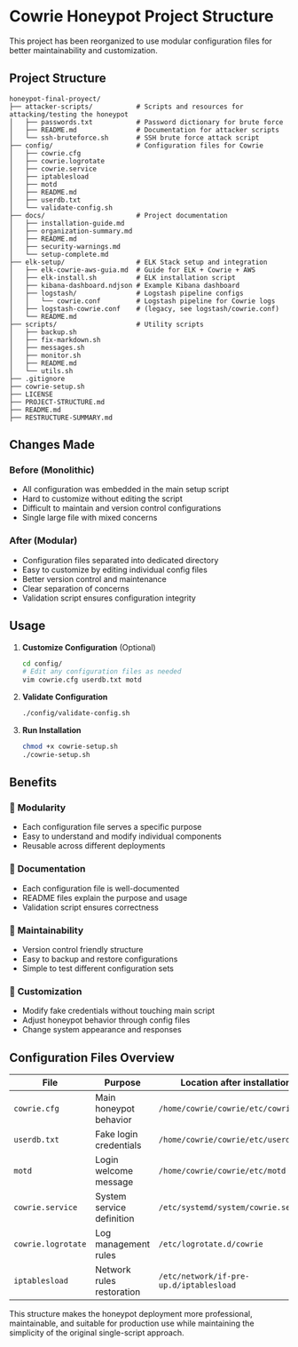 # Cowrie Honeypot Project Structure

This project has been reorganized to use modular configuration files for better maintainability and customization.

## Project Structure

```plaintext
honeypot-final-proyect/
├── attacker-scripts/           # Scripts and resources for attacking/testing the honeypot
│   ├── passwords.txt           # Password dictionary for brute force
│   ├── README.md               # Documentation for attacker scripts
│   └── ssh-bruteforce.sh       # SSH brute force attack script
├── config/                     # Configuration files for Cowrie
│   ├── cowrie.cfg
│   ├── cowrie.logrotate
│   ├── cowrie.service
│   ├── iptablesload
│   ├── motd
│   ├── README.md
│   ├── userdb.txt
│   └── validate-config.sh
├── docs/                       # Project documentation
│   ├── installation-guide.md
│   ├── organization-summary.md
│   ├── README.md
│   ├── security-warnings.md
│   └── setup-complete.md
├── elk-setup/                  # ELK Stack setup and integration
│   ├── elk-cowrie-aws-guia.md  # Guide for ELK + Cowrie + AWS
│   ├── elk-install.sh          # ELK installation script
│   ├── kibana-dashboard.ndjson # Example Kibana dashboard
│   ├── logstash/               # Logstash pipeline configs
│   │   └── cowrie.conf         # Logstash pipeline for Cowrie logs
│   ├── logstash-cowrie.conf    # (legacy, see logstash/cowrie.conf)
│   └── README.md
├── scripts/                    # Utility scripts
│   ├── backup.sh
│   ├── fix-markdown.sh
│   ├── messages.sh
│   ├── monitor.sh
│   ├── README.md
│   └── utils.sh
├── .gitignore
├── cowrie-setup.sh
├── LICENSE
├── PROJECT-STRUCTURE.md
├── README.md
├── RESTRUCTURE-SUMMARY.md
```

## Changes Made

### Before (Monolithic)

- All configuration was embedded in the main setup script
- Hard to customize without editing the script
- Difficult to maintain and version control configurations
- Single large file with mixed concerns

### After (Modular)

- Configuration files separated into dedicated directory
- Easy to customize by editing individual config files
- Better version control and maintenance
- Clear separation of concerns
- Validation script ensures configuration integrity

## Usage

1. **Customize Configuration** (Optional)

   ```bash
   cd config/
   # Edit any configuration files as needed
   vim cowrie.cfg userdb.txt motd
   ```

2. **Validate Configuration**

   ```bash
   ./config/validate-config.sh
   ```

3. **Run Installation**

   ```bash
   chmod +x cowrie-setup.sh
   ./cowrie-setup.sh
   ```

## Benefits

### 🔧 **Modularity**

- Each configuration file serves a specific purpose
- Easy to understand and modify individual components
- Reusable across different deployments

### 📝 **Documentation**

- Each configuration file is well-documented
- README files explain the purpose and usage
- Validation script ensures correctness

### 🔄 **Maintainability**

- Version control friendly structure
- Easy to backup and restore configurations
- Simple to test different configuration sets

### 🎯 **Customization**

- Modify fake credentials without touching main script
- Adjust honeypot behavior through config files
- Change system appearance and responses

## Configuration Files Overview

| File | Purpose | Location after installation |
|------|---------|---------------------------|
| `cowrie.cfg` | Main honeypot behavior | `/home/cowrie/cowrie/etc/cowrie.cfg` |
| `userdb.txt` | Fake login credentials | `/home/cowrie/cowrie/etc/userdb.txt` |
| `motd` | Login welcome message | `/home/cowrie/cowrie/etc/motd` |
| `cowrie.service` | System service definition | `/etc/systemd/system/cowrie.service` |
| `cowrie.logrotate` | Log management rules | `/etc/logrotate.d/cowrie` |
| `iptablesload` | Network rules restoration | `/etc/network/if-pre-up.d/iptablesload` |

This structure makes the honeypot deployment more professional, maintainable, and suitable for production use while maintaining the simplicity of the original single-script approach.
